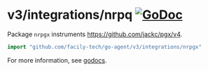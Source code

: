 # v3/integrations/nrpq [![GoDoc](https://godoc.org/github.com/facily-tech/go-agent/v3/integrations/nrpgx?status.svg)](https://godoc.org/github.com/facily-tech/go-agent/v3/integrations/nrpgx)

Package `nrpgx` instruments https://github.com/jackc/pgx/v4.

```go
import "github.com/facily-tech/go-agent/v3/integrations/nrpgx"
```

For more information, see
[godocs](https://godoc.org/github.com/facily-tech/go-agent/v3/integrations/nrpgx).
